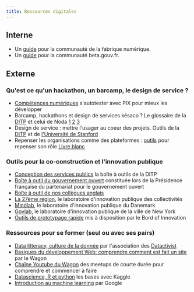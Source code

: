 ```yaml
---
title: Ressources digitales
---
```


## Interne

* Un [guide](https://fabrique-numerique-mte-mct.gitbook.io/guide/) pour la communauté de la fabrique numérique.
* Un [guide](https://doc.incubateur.net) pour la communauté beta.gouv.fr.

## Externe

### Qu'est ce qu'un hackathon, un barcamp, le design de service ?

* [Compétences numériques](https://pix.beta.gouv.fr/) s'autotester avec PIX pour mieux les développer
* Barcamp, hackathons et design de services késaco ? Le glossaire de la [DITP](http://comment-faire.modernisation.gouv.fr/glossaire/) et celui de Noda [1](http://makestorming.com/blog/glossaire-du-corporate-hacking-1) [2](http://makestorming.com/blog/glossaire-du-corporate-hacking-2) [3](http://makestorming.com/blog/glossaire-du-corporate-hacking-3) 
* Design de service : mettre l'usager au coeur des projets. Outils de la [DITP](http://comment-faire.modernisation.gouv.fr/) et de [l'Université de Stanford](https://dschool-old.stanford.edu/sandbox/groups/designresources/wiki/31fbd/attachments/acf2a/METHODCARDS_FRENCH_March_2014_m.pdf?sessionID=a51dac0dcfe8d3f994e73499a3648e1197932249)
* Repenser les organisations comme des plateformes : [outils](http://platformdesigntoolkit.com/toolkit/) pour repenser son rôle [Livre blanc](http://platformdesigntoolkit.com/wp-content/docs/Platform-Design-Toolkit-Whitepaper-FRA.pdf)

### Outils pour la co-construction et l'innovation publique

* [Conception des services publics](http://comment-faire.modernisation.gouv.fr/) la boîte à outils de la DITP
* [Boîte à outil du gouvernement ouvert](https://fr.ogpsummit.org/the-open-government-toolbox) constituée lors de la Présidence française du partenariat pour le gouvernement ouvert
* [Boîte à outil de nos collègues anglais](https://www.gov.uk/guidance/open-policy-making-toolkit)
* [La 27ème région](http://www.la27eregion.fr/), le laboratoire d'innovation publique des collectivités
* [Mindlab](http://mind-lab.dk/en/), le laboratoire d'innovation publique du Danemark
* [Govlab](http://www.thegovlab.org/), le laboratoire d'innovation publique de la ville de New York
* [Outils de prototypage rapide](https://www.boardofinnovation.com/resources-tools-for-prototyping/) mis à disposition par le Bord of Innovation

### Ressources pour se former (seul ou avec ses pairs)

* [Data litteracy, culture de la donnée](https://datactivist.coop/dataliteracy/#1) par l'association des [Datactivist](https://datactivist.coop/)
* [Basiques du développement Web: comprendre comment est fait un site](https://ondemand.lewagon.org/tracks/web-development-basics/go?utm_source=newsletter&utm_medium=email&utm_campaign=learntocode) par le Wagon  
* [Chaîne Youtube du Wagon](https://www.youtube.com/playlist?list=PLkbmdtbypn7RqYSvBqewZNtf9uFEYs0KN) des meetups de courte durée pour comprendre et commencer à faire
* [Datascience, R et python](https://www.kaggle.com/learn/overview) les bases avec Kaggle
* [Introduction au machine learning](https://www.youtube.com/watch?v=cKxRvEZd3Mw&list=PLOU2XLYxmsIIuiBfYad6rFYQU_jL2ryal&index=1) par Google
